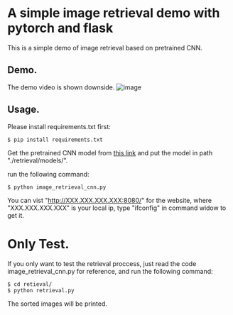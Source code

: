 # A simple image retrieval demo with pytorch and flask

This is a simple demo of image retrieval based on pretrained CNN.

## Demo.

The demo video is shown downside.
![image](https://github.com/SongKaixiang/image_retrieval_platform/blob/master/retrieval/demo.gif)

## Usage.

Please install requirements.txt first:

```
$ pip install requirements.txt
```

Get the pretrained CNN model from [this link](https://drive.google.com/open?id=1TG_Fq_UryffsmV045u4MJGaWB-MJqNgI)
and put the model in path "./retrieval/models/".

run the following command:

```
$ python image_retrieval_cnn.py
```

You can vist "http://XXX.XXX.XXX.XXX:8080/" for the website, where "XXX.XXX.XXX.XXX" is your local ip, type "ifconfig" in command widow to get it.

# Only Test.

If you only want to test the retrieval proccess, just read the code image_retrieval_cnn.py for reference, and run the following command:

```
$ cd retieval/
$ python retrieval.py
```

The sorted images will be printed.
